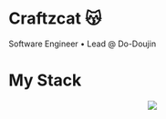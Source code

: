 # Craftzcat 😽
Software Engineer • Lead @ Do-Doujin

# My Stack
<p align="center">
  <img src="https://skillicons.dev/icons?i=ts,nodejs,react,nextjs,vuejs,nuxtjs,svelte,astro,vite,tailwind,electron,python,fastapi,express,graphql,postgres,sqlite,redis,docker,nginx,aws,azure,cloudflare,vercel,bun&perline=16" />
</p>

